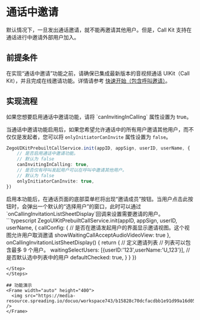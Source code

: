 # 通话中邀请

默认情况下，一旦发出通话邀请，就不能再邀请其他用户。但是，Call Kit 支持在通话进行中邀请外部用户加入。

## 前提条件

在实现“通话中邀请”功能之前，请确保已集成最新版本的音视频通话 UIKit（Call Kit），并且完成在线邀请功能。详情请参考 [快速开始（包含呼叫邀请）](/callkit-uniapp/quick-start-(with-call-invitation).mdx)。

## 实现流程

<Steps>
<Step title="启用功能">
如果您想要启用通话中邀请功能，请将 `canInvitingInCalling` 属性设置为 true。

当通话中邀请功能启用后，如果您希望允许通话中的所有用户邀请其他用户，而不仅仅是发起者，您可以将 `onlyInitiatorCanInvite` 属性设置为 `false`。

```typescript
ZegoUIKitPrebuiltCallService.init(appID, appSign, userID, userName, {
    // 是否启用通话中邀请功能。
    // 默认为 false
    canInvitingInCalling: true,
    // 是否仅有呼叫发起用户可以在呼叫中邀请其他用户。
    // 默认为 false
    onlyInitiatorCanInvite: true,
})
```
</Step>
<Step title="添加邀请用户">
启用本功能后，在通话页面的底部菜单栏将出现“邀请成员”按钮。当用户点击此按钮时，会弹出一个默认的“选择用户”的窗口，此时可以通过 `onCallingInvitationListSheetDisplay`回调来设置需要邀请的用户。
```typescript
ZegoUIKitPrebuiltCallService.init(appID, appSign, userID, userName, {
    callConfig: {
        // 是否在邀请发起用户的界面显示邀请视图。这个视图允许用户取消邀请
        showWaitingCallAcceptAudioVideoView: true
    },
    onCallingInvitationListSheetDisplay() {
        return {
            // 定义邀请列表
            // 列表可以包含最多 9 个用户。
            waitingSelectUsers: [{userID:'123',userName:'U_123'}],
            // 是否默认选中列表中的用户
            defaultChecked: true,
        }
    }
})

```
</Step>
</Steps>

## 功能演示
<Frame width="auto" height="400">
  <img src="https://media-resource.spreading.io/docuo/workspace743/b15828c70dcfacdbb1e91d99a16d0514/913a0a334d.gif" />
</Frame>